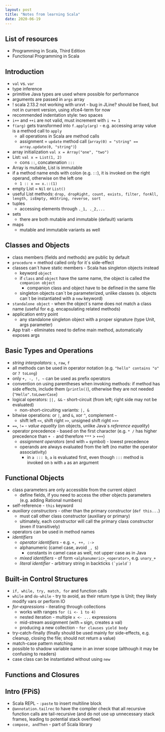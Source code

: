 ```yaml
---
layout: post
title: "Notes from learning Scala"
date: 2020-06-19
---
```


## List of resources
* Programming in Scala, Third Edition
* Functional Programming in Scala

## Introduction
* `val` vs. `var`
* type inference
* primitive Java types are used where possible for performance
* arguments are passed in `args` array
* ! scala 2.13.2 not working with urxvt - bug in JLine? should be fixed, but not in current version, using xfce4-term for now
* recommended indentation style: two spaces
* `i++` and `++i` are not valid, must increment with `i += 1`
* `f(arg)` gets transformed into `f.apply(arg)` - e.g. accessing array value is a method call to `apply`
  * all operations in Scala are method calls
  * assignment = `update` method call (`array(0) = "string" == array.update(0, "string")`)
* array initialization `val x = Array("one", "two")`
* List: `val x = List(1, 2)`
  * cons `::`, concatenation `:::`
* Array is mutable, List is immutable
* if a method name ends with colon (e.g. `::`), it is invoked on the right operand, otherwise on the left one
  * `1 :: x == x.::(1)`
* empty List = `Nil` or `List()`
* useful List methods: `drop, dropRight, count, exists, filter, forAll, length, isEmpty, mkString, reverse, sort`
* tuples 
  * accessing elements through `._1, ._2,...`
* sets
  * there are both mutable and immutable (default) variants
* maps
  * mutable and immutable variants as well

## Classes and Objects
* class members (fields and methods) are public by default
* `procedure` = method called only for it´s side-effect
* classes can´t have static members - Scala has singleton objects instead
  * keyword `object`
  * if `class` and `object` have the same name, the object is called the `companion object`
    * companion class and object have to be defined in the same file
  * singleton objects can´t be parameterized, unlike classes (s. objects can´t be instantiated with a `new` keyword)
* `standalone object` - when the object´s name does not match a class name (useful for e.g. encapsulating related methods)
* application entry point
  * any standalone singleton object with a proper signature (type Unit, args parameter)
* App trait - eliminates need to define main method, automatically exposes args

## Basic Types and Operations
* *string interpolators*: `s`, `raw`, `f`
* all methods can be used in operator notation (e.g. `"hello" contains "o"` or `7 toLong`)
* only `+, -, !, ~` can be used as prefix operators
* convention on using parentheses when invoking methods: if method has side effects, include them (`println()`), otherwise they are not needed (`"Hello".toLowerCase`)
* logical operators: `||, &&` - short-circuit (from left; right side may not be evaluated)
  * non-short-circuiting variants: `|, &`
* bitwise operations: or `|`, and `&`, xor `^`, complement `~`
  * shift left `<<`, shift right `>>`, unsigned shift right `>>>`
* `==`, `!=` - *value equality* (on objects, unlike Java´s *reference equality*)
* operator precedence - based on the first character (e.g. `* /` has higher precedence than `+ -` and therefore `***` > `+++`)
  * *assignment operators* (end with `=` symbol) - lowest precedence
  * operands are always evaluated from the left (no matter the operator associativity)
    * in `a ::: b`, `a` is evaluated first, even though `:::` method is invoked on `b` with `a` as an argument

## Functional Objects
* class parameters are only accessible from the current object
  * define fields, if you need to access the other objects parameters (e.g. adding Rational numbers)
* self-reference - `this` keyword
* *auxiliary constructors* - other than the primary constructor (`def this...`)
  * must call other class constructor (auxiliary or primary)
  * ultimately, each constructor will call the primary class constructor (even if transitively)
* operators can be used in method names
* *identifiers*
  * *operator identifiers* - e.g. `+, ++, :->`
  * alphanumeric (camel case, avoid `_, $`)
    * constants in camel case as well, not upper case as in Java
  * *mixed identifiers* - of form `<alphanumeric>_<operator>`, e.g. `unary_+`
  * *literal identifier* - arbitrary string in backticks ``(`yield`)``

## Built-in Control Structures
* `if, while, try, match, for` and function calls
* `while` and `do-while` - try to avoid, as their return type is Unit; they likely modify vars or perform IO
* *for-expressions* - iterating through collections
  * works with ranges `for (i <- 1 to 4)`
  * nested iteration - multiple `x <- ...` expressions
  * mid-stream assignment (with `=` sign, creates a val)
  * producing a new collection - `for clauses yield body`
* try-catch-finally (finally should be used mainly for side-effects, e.g. cleanup, closing the file; should not return a value)
* match-case pattern matching
* possible to shadow variable name in an inner scope (although it may be confusing to readers)
* case class can be instantiated without using `new`

## Functions and Closures

## Intro (FPiS)
* Scala REPL - `:paste` to insert multiline block
* `@annotation.tailrec` to have the compiler check that all recursive function calls are tail-recursive (and do not use up unnecessary stack frames, leading to potential stack overflow)
* `compose, andThen` - part of Scala library
